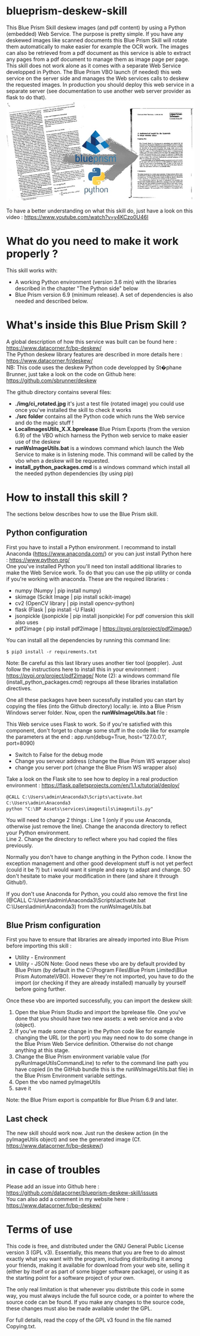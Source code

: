# blueprism-deskew-skill
This Blue Prism Skill deskew images (and pdf content) by using a Python (embedded) Web Service. The purpose is pretty simple. If you have any deskewed images like scanned documents this Blue Prism Skill will rotate them automatically to make easier for example the OCR work. The images can also be retrieved from a pdf document as this service is able to extract any pages from a pdf document to manage them as image page per page.
This skill does not work alone as it comes with a separate Web Service developped in Python. The Blue Prism VBO launch (if needed) this web service on the server side and manages the Web services calls to deskew the requested images. In production you should deploy this web service in a separate server (see documentation to use another web server provider as flask to do that). 
![Deskew description](https://raw.githubusercontent.com/datacorner/blueprism-deskew-skill/master/img/bpdeskew.jpg)

To have a better understanding on what this skill do, just have a look on this video : https://www.youtube.com/watch?v=y4KCzo0U46I

# What do you need to make it work properly ?
This skill works with:
* A working Python environment (version 3.6 min) with the libraries described in the chapter "The Python side" below
* Blue Prism version 6.9 (minimum release). A set of dependencies is also needed and described below.

# What's inside this Blue Prism Skill ?
A global description of how this service was built can be found here : https://www.datacorner.fr/bp-deskew/  
The Python deskew library features are described in more details here : https://www.datacorner.fr/deskew/  
NB: This code uses the deskew Python code developped by St�phane Brunner, just take a look on the code on Github here: https://github.com/sbrunner/deskew

The github directory contains several files:  
* **./img/ci_rotated.jpg** it's just a test file (rotated image) you could use once you've installed the skill to check it works  
* **./src folder** contains all the Python code which runs the Web service and do the magic stuff !
* **LocalImagesUtils_X.X.bprelease** Blue Prism Exports (from the version 6.9) of the VBO which harness the Python web service to make easier use of the deskew
* **runWsImageUtils.bat** is a windows command which launch the Web Service to make is in listening mode. This command will be called by the vbo when a deskew will be requested.
* **install_python_packages.cmd** is a windows command which install all the needed python dependencies (by using pip)

# How to install this skill ?
The sections below describes how to use the Blue Prism skill.

## Python configuration
First you have to install a Python environment. I recommand to install Anaconda (https://www.anaconda.com/) or you can just install Python here : https://www.python.org/  
One you've installed Python you'll need ton install additional libraries to make the Web Service work. To do that you can use the pip utility or conda if you're working with anaconda. These are the required libraries :
* numpy (Numpy | pip install numpy)
* skimage (Scikit Image | pip install scikit-image)
* cv2 (OpenCV library | pip install opencv-python)
* flask (Flask | pip install -U Flask)
* jsonpickle (jsonpickle | pip install jsonpickle)
For pdf conversion this skill also uses
* pdf2image ( pip install pdf2image | https://pypi.org/project/pdf2image/)  

You can install all the dependencies by running this command line:  
```
$ pip3 install -r requirements.txt
```

Note: Be careful as this last library uses another tier tool (poppler). Just follow the instructions here to install this in your environment : https://pypi.org/project/pdf2image/
Note (2): a windows command file (install_python_packages.cmd) regroups all these libraries installation directives.  

One all these packages have been sucessfully installed you can start by copying the files (into the Github directory) locally: ie. into a Blue Prism Windows server folder.
Now, open the **runWsImageUtils.bat** file :

This Web service uses Flask to work. So if you're satisfied with this component, don't forget to change some stuff in the code like for example the parameters at the end : app.run(debug=True, host='127.0.0.1', port=8090)
* Switch to False for the debug mode
* Change you serveur address (change the Blue Prism WS wrapper also)
* change you server port (change the Blue Prism WS wrapper also)  

Take a look on the Flask site to see how to deploy in a real production environment : https://flask.palletsprojects.com/en/1.1.x/tutorial/deploy/

```
@CALL C:\Users\admin\Anaconda3\Scripts\activate.bat C:\Users\admin\Anaconda3
python "C:\BP Assets\services\imageutils\imageutils.py"
```

You will need to change 2 things :
Line 1 (only if you use Anaconda, otherwise just remove the line). Change the anaconda directory to reflect your Python environment.  
Line 2. Change the directory to reflect where you had copied the files previously.  

Normally you don't have to change anything in the Python code. I know the exception management and other good development stuff is not yet perfect (could it be ?) but i would want it simple and easy to adapt and change. SO don't hesitate to make your modification in there (and share it through Github!).  

If you don't use Anaconda for Python, you could also remove the first line (@CALL C:\Users\admin\Anaconda3\Scripts\activate.bat C:\Users\admin\Anaconda3) from the runWsImageUtils.bat

## Blue Prism configuration

First you have to ensure that libraries are already imported into Blue Prism before importing this skill :
* Utility - Environment
* Utility - JSON
Note: Good news these vbo are by default provided by Blue Prism (by default in the C:\Program Files\Blue Prism Limited\Blue Prism Automate\VBO). However they're not imported, you have to do the import (or checking if they are already installed) manually by yourself before going further.

Once these vbo are imported successfully, you can import the deskew skill:
1. Open the blue Prism Studio and import the bprelease file. One you've done that you should have two new assets: a web service and a vbo (object).
2. If you've made some change in the Python code like for example changing the URL (or the port) you may need now to do some change in the Blue Prism Web Service definition. Otherwise do not change anything at this stage.
3. Change the Blue Prism environment variable value (for pyRunImageUtilsCommandLine) to refer to the command line path you have copied (in the GitHub bundle this is the runWsImageUtils.bat file) in the Blue Prism Environment variable settings.
4. Open the vbo named pyImageUtils
5. save it

Note: the Blue Prism export is compatible for Blue Prism 6.9 and later.

## Last check

The new skill should work now. Just run the deskew action (in the pyImageUtils object) and see the generated image (Cf. https://www.datacorner.fr/bp-deskew/)

# in case of troubles

Please add an issue into Github here : https://github.com/datacorner/blueprism-deskew-skill/issues  
You can also add a comment in my website here : https://www.datacorner.fr/bp-deskew/  

# Terms of use

This code is free, and distributed under the GNU General Public License version 3 (GPL v3). Essentially, this means that you are free to do almost exactly what you want with the program, including distributing it among your friends, making it available for download from your web site, selling it (either by itself or as part of some bigger software package), or using it as the starting point for a software project of your own.  

The only real limitation is that whenever you distribute this code in some way, you must always include the full source code, or a pointer to where the source code can be found. If you make any changes to the source code, these changes must also be made available under the GPL.

For full details, read the copy of the GPL v3 found in the file named Copying.txt.

